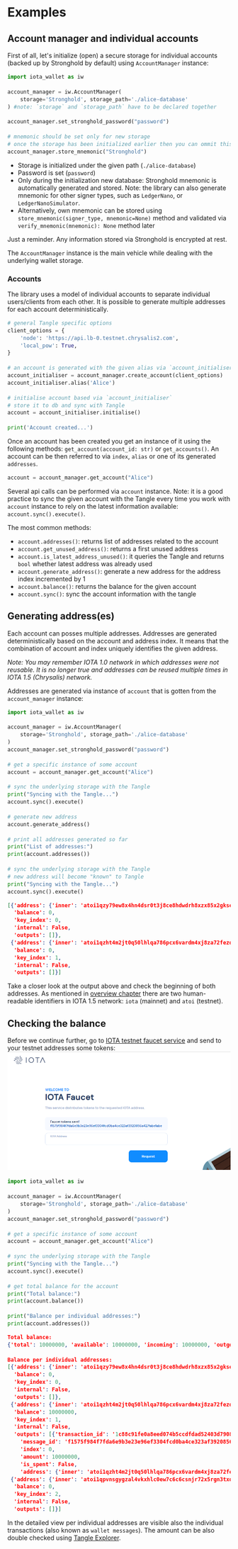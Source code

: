 # Examples

## Account manager and individual accounts
First of all, let's initialize (open) a secure storage for individual accounts (backed up by Stronghold by default) using `AccountManager` instance:

```python
import iota_wallet as iw

account_manager = iw.AccountManager(
    storage='Stronghold', storage_path='./alice-database'
) #note: `storage` and `storage_path` have to be declared together

account_manager.set_stronghold_password("password")

# mnemonic should be set only for new storage
# once the storage has been initialized earlier then you can ommit this step
account_manager.store_mnemonic("Stronghold")
```
* Storage is initialized under the given path (`./alice-database`)
* Password is set (`password`)
* Only during the initialization new database: Stronghold mnemonic is automatically generated and stored. Note: the library can also generate mnemonic for other signer types, such as `LedgerNano`, or `LedgerNanoSimulator`.
* Alternatively, own mnemonic can be stored using `store_mnemonic(signer_type, mnemonic=None)` method and validated via `verify_mnemonic(mnemonic): None` method later

Just a reminder. Any information stored via Stronghold is encrypted at rest.

The `AccountManager` instance is the main vehicle while dealing with the underlying wallet storage. 

### Accounts
The library uses a model of individual accounts to separate individual users/clients from each other. It is possible to generate multiple addresses for each account deterministically.

```python
# general Tangle specific options
client_options = {
    'node': 'https://api.lb-0.testnet.chrysalis2.com',
    'local_pow': True,
}

# an account is generated with the given alias via `account_initialiser`
account_initialiser = account_manager.create_account(client_options)
account_initialiser.alias('Alice')

# initialise account based via `account_initialiser`
# store it to db and sync with Tangle
account = account_initialiser.initialise()

print('Account created...')
```
Once an account has been created you get an instance of it using the following methods: `get_account(account_id: str)` or `get_accounts()`.
An account can be then referred to via `index`, `alias` or one of its generated `addresses`.

```python
account = account_manager.get_account("Alice")
```

Several api calls can be performed via `account` instance. Note: it is a good practice to sync the given account with the Tangle every time you work with `account` instance to rely on the latest information available: `account.sync().execute()`.

The most common methods:
* `account.addresses()`: returns list of addresses related to the account
* `account.get_unused_address()`: returns a first unused address
* `account.is_latest_address_unused()`: it queries the Tangle and returns `bool` whether latest address was already used
* `account.generate_address()`: generate a new address for the address index incremented by 1
* `account.balance()`: returns the balance for the given account
* `account.sync()`: sync the account information with the tangle

## Generating address(es)
Each account can posses multiple addresses. Addresses are generated deterministically based on the account and address index. It means that the combination of account and index uniquely identifies the given address.

_Note: You may remember IOTA 1.0 network in which addresses were not reusable. It is no longer true and addresses can be reused multiple times in IOTA 1.5 (Chrysalis) network._

Addresses are generated via instance of `account` that is gotten from the `account_manager` instance:

```python
import iota_wallet as iw

account_manager = iw.AccountManager(
    storage='Stronghold', storage_path='./alice-database'
)
account_manager.set_stronghold_password("password")

# get a specific instance of some account
account = account_manager.get_account("Alice")

# sync the underlying storage with the Tangle
print("Syncing with the Tangle...")
account.sync().execute()

# generate new address
account.generate_address()

# print all addresses generated so far
print("List of addresses:")
print(account.addresses())

# sync the underlying storage with the Tangle
# new address will become "known" to Tangle
print("Syncing with the Tangle...")
account.sync().execute()
```

```json
[{'address': {'inner': 'atoi1qzy79ew8x4hn4dsr0t3j8ce8hdwdrh8xzx85x2gkse6k0fx2jkyaqdgd2rn'},
  'balance': 0,
  'key_index': 0,
  'internal': False,
  'outputs': []},
 {'address': {'inner': 'atoi1qzht4m2jt0q50lhlqa786pcx6vardm4xj8za72fezde6tj39acatq5zh2cg'},
  'balance': 0,
  'key_index': 1,
  'internal': False,
  'outputs': []}]
```
Take a closer look at the output above and check the beginning of both addresses. As mentioned in [overview chapter](./welcome.md) there are two human-readable identifiers in IOTA 1.5 network: `iota` (mainnet) and `atoi` (testnet).

## Checking the balance
Before we continue further, go to [IOTA testnet faucet service](https://faucet.testnet.chrysalis2.com/) and send to your testnet addresses some tokens:
![faucet screenshot](screenshot_faucet.png)


```python
import iota_wallet as iw

account_manager = iw.AccountManager(
    storage='Stronghold', storage_path='./alice-database'
)
account_manager.set_stronghold_password("password")

# get a specific instance of some account
account = account_manager.get_account("Alice")

# sync the underlying storage with the Tangle
print("Syncing with the Tangle...")
account.sync().execute()

# get total balance for the account
print("Total balance:")
print(account.balance())

print("Balance per individual addresses:")
print(account.addresses())
```

```json
Total balance:
{'total': 10000000, 'available': 10000000, 'incoming': 10000000, 'outgoing': 0}

Balance per individual addresses:
[{'address': {'inner': 'atoi1qzy79ew8x4hn4dsr0t3j8ce8hdwdrh8xzx85x2gkse6k0fx2jkyaqdgd2rn'},
  'balance': 0,
  'key_index': 0,
  'internal': False,
  'outputs': []},
 {'address': {'inner': 'atoi1qzht4m2jt0q50lhlqa786pcx6vardm4xj8za72fezde6tj39acatq5zh2cg'},
  'balance': 10000000,
  'key_index': 1,
  'internal': False,
  'outputs': [{'transaction_id': '1c88c91fe0a8eed074b5ccdfdad52403d7908d157b231ae1ef28b0e20ba14e8e',
    'message_id': 'f1575f984f7fda6e9b3e23e96ef3304fcd0ba4ce323af3920856a427fabe1abe',
    'index': 0,
    'amount': 10000000,
    'is_spent': False,
    'address': {'inner': 'atoi1qzht4m2jt0q50lhlqa786pcx6vardm4xj8za72fezde6tj39acatq5zh2cg'}}]},
 {'address': {'inner': 'atoi1qpvnsgygzal4vkxhlc0ew7c6c6csnjr72x5rgn3txqswrsa2xfrec8v04f7'},
  'balance': 0,
  'key_index': 2,
  'internal': False,
  'outputs': []}]
```
In the detailed view per individual addresses are visible also the individual transactions (also known as `wallet messages`). The amount can be also double checked using [Tangle Explorer](https://explorer.iota.org/chrysalis/addr/atoi1qzht4m2jt0q50lhlqa786pcx6vardm4xj8za72fezde6tj39acatq5zh2cg). 

